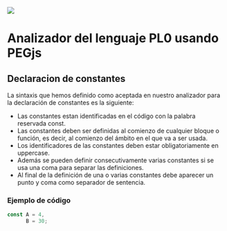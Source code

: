 ![](http://www.fg.ull.es/wp-content/uploads/2015/04/2030_b3_logo_ull.jpg)
#  Analizador del lenguaje PL0 usando PEGjs

## Declaracion de constantes
La sintaxis que hemos definido como aceptada en nuestro analizador para la declaración de constantes es la siguiente:

- Las constantes estan identificadas en el código con la palabra reservada const.
- Las constantes deben ser definidas al comienzo de cualquier bloque o función, es decir, al comienzo del ámbito en el que va a ser usada.
- Los identificadores de las constantes deben estar obligatoriamente en uppercase.
- Además se pueden definir consecutivamente varias constantes si se usa una coma para separar las definiciones. 
- Al final de la definición de una o varias constantes debe aparecer un punto y coma como separador de sentencia.

### Ejemplo de código

```js
const A = 4,
      B = 30;
```

